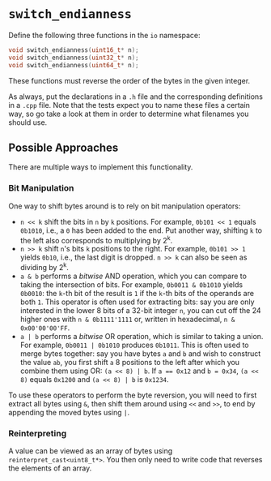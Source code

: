 # `switch_endianness`

Define the following three functions in the `io` namespace:

```c++
void switch_endianness(uint16_t* n);
void switch_endianness(uint32_t* n);
void switch_endianness(uint64_t* n);
```

These functions must reverse the order of the bytes in the given integer.

As always, put the declarations in a `.h` file and the corresponding
definitions in a `.cpp` file. Note that the tests expect
you to name these files a certain way, so go take a look at them
in order to determine what filenames you should use.

## Possible Approaches

There are multiple ways to implement this functionality.

### Bit Manipulation

One way to shift bytes around is to rely on bit manipulation operators:

* `n << k` shift the bits in `n` by `k` positions. For example,
`0b101 << 1` equals `0b1010`, i.e., a `0` has been added to the end.
Put another way, shifting `k` to the left also corresponds to multiplying by 2<sup>k</sup>.
* `n >> k` shift `n`'s bits `k` positions to the right. For example,
`0b101 >> 1` yields `0b10`, i.e., the last digit is dropped. `n >> k` can
also be seen as dividing by 2<sup>k</sup>.
* `a & b` performs a *bitwise* AND operation, which you can compare to taking the intersection of bits. For example, `0b0011 & 0b1010`
yields `0b0010`: the `k`-th bit of the result is `1` if the `k`-th bits of the operands
are both `1`. This operator is often used for extracting bits: say you are only interested in the lower 8 bits of a 32-bit integer `n`, you can cut off the 24 higher ones with
`n & 0b1111'1111` or, written in hexadecimal, `n & 0x00'00'00'FF`.
* `a | b` performs a *bitwise* OR operation, which is similar to taking a union.
For example, `0b0011 | 0b1010` produces `0b1011`. This is often used to merge bytes together:
say you have bytes `a` and `b` and wish to construct the value `ab`, you first shift `a` 8 positions to the left
after which you combine them using OR: `(a << 8) | b`. If `a == 0x12` and `b = 0x34`, `(a << 8)` equals `0x1200` and `(a << 8) | b` is `0x1234`.

To use these operators to perform the byte reversion, you will need to first extract all bytes using `&`,
then shift them around using `<<` and `>>`, to end by appending the moved bytes using `|`.

### Reinterpreting

A value can be viewed as an array of bytes using `reinterpret_cast<uint8_t*>`.
You then only need to write code that reverses the elements of an array.